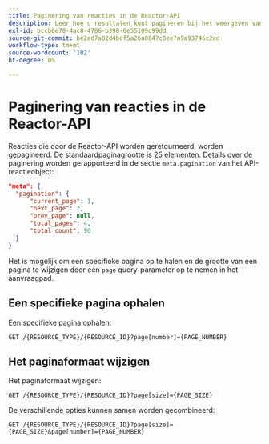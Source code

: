 ```yaml
---
title: Paginering van reacties in de Reactor-API
description: Leer hoe u resultaten kunt pagineren bij het weergeven van bronnen in de Reactor-API.
exl-id: bccb6e78-4ac8-4786-b398-6e55109d99dd
source-git-commit: be2ad7a02d4bdf5a26a0847c8ee7a9a93746c2ad
workflow-type: tm+mt
source-wordcount: '102'
ht-degree: 0%

---
```


# Paginering van reacties in de Reactor-API

Reacties die door de Reactor-API worden geretourneerd, worden gepagineerd. De standaardpaginagrootte is 25 elementen. Details over de paginering worden gerapporteerd in de sectie `meta.pagination` van het API-reactieobject:

```json
"meta": {
  "pagination": {
      "current_page": 1,
      "next_page": 2,
      "prev_page": null,
      "total_pages": 4,
      "total_count": 90
  }
}
```

Het is mogelijk om een specifieke pagina op te halen en de grootte van een pagina te wijzigen door een `page` query-parameter op te nemen in het aanvraagpad.

## Een specifieke pagina ophalen

Een specifieke pagina ophalen:

```http
GET /{RESOURCE_TYPE}/{RESOURCE_ID}?page[number]={PAGE_NUMBER}
```

## Het paginaformaat wijzigen

Het paginaformaat wijzigen:

```http
GET /{RESOURCE_TYPE}/{RESOURCE_ID}?page[size]={PAGE_SIZE}
```

De verschillende opties kunnen samen worden gecombineerd:

```http
GET /{RESOURCE_TYPE}/{RESOURCE_ID}?page[size]={PAGE_SIZE}&page[number]={PAGE_NUMBER}
```

